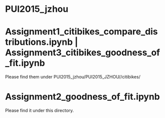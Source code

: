# PUI2015_jzhou

# Assignment1_citibikes_compare_distributions.ipynb | Assignment3_citibikes_goodness_of_fit.ipynb

Please find them under PUI2015_jzhou/PUI2015_JZHOU//citibikes/

# Assignment2_goodness_of_fit.ipynb

Please find it under this directory.